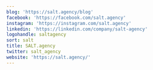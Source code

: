 ```yaml
---
blog: 'https://salt.agency/blog'
facebook: 'https://facebook.com/salt.agency'
instagram: 'https://instagram.com/salt.agency'
linkedin: 'https://linkedin.com/company/salt-agency'
logohandle: saltagency
sort: salt
title: SALT.agency
twitter: salt_agency
website: 'https://salt.agency/'
---
```

